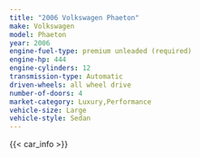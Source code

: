 ```yaml
---
title: "2006 Volkswagen Phaeton"
make: Volkswagen
model: Phaeton
year: 2006
engine-fuel-type: premium unleaded (required)
engine-hp: 444
engine-cylinders: 12
transmission-type: Automatic
driven-wheels: all wheel drive
number-of-doors: 4
market-category: Luxury,Performance
vehicle-size: Large
vehicle-style: Sedan
---
```


{{< car_info >}}
